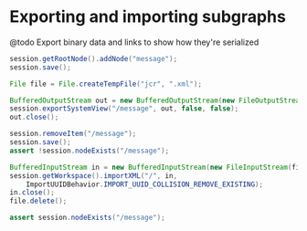 Exporting and importing subgraphs
======================================

@todo Export binary data and links to show how they're serialized

```java
session.getRootNode().addNode("message");
session.save();

File file = File.createTempFile("jcr", ".xml");

BufferedOutputStream out = new BufferedOutputStream(new FileOutputStream(file));
session.exportSystemView("/message", out, false, false);
out.close();

session.removeItem("/message");
session.save();
assert !session.nodeExists("/message");

BufferedInputStream in = new BufferedInputStream(new FileInputStream(file));
session.getWorkspace().importXML("/", in, 
    ImportUUIDBehavior.IMPORT_UUID_COLLISION_REMOVE_EXISTING);
in.close();
file.delete();

assert session.nodeExists("/message");
```